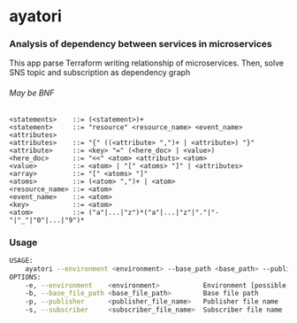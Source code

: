 # ayatori

### Analysis of dependency between services in microservices

This app parse Terraform writing relationship of microservices. Then, solve SNS topic and subscription as dependency graph

###### May be BNF

```
<statements>    ::= (<statement>)+
<statement>     ::= "resource" <resource_name> <event_name> <attributes>
<attributes>    ::= "{" ((<attribute> ",")+ | <attribute>) "}"
<attribute>     ::= <key> "=" (<here_doc> | <value>)
<here_doc>      ::= "<<" <atom> <attributs> <atom>
<value>         ::= <atom> | "[" <atoms> "]" | <attributes>
<array>         ::= "[" <atoms> "]"
<atoms>         ::= (<atom> ",")+ | <atom>
<resource_name> ::= <atom>
<event_name>    ::= <atom>
<key>           ::= <atom>
<atom>          ::= ("a"|...|"z")*("a"|...|"z"|"."|"-"|"_"|"0"|...|"9")*
```

### Usage

```sh
USAGE:
    ayatori --environment <environment> --base_path <base_path> --publisher <publisher_file_name> --subscriber <subscriber_file_name>
OPTIONS:
    -e, --environment    <environment>           Environment [possible values: develop, staging, production]
    -b, --base_file_path <base_file_path>        Base file path
    -p, --publisher      <publisher_file_name>   Publisher file name
    -s, --subscriber     <subscriber_file_name>  Subscriber file name
```
